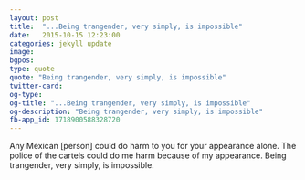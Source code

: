```yaml
---
layout: post
title:  "...Being trangender, very simply, is impossible"
date:   2015-10-15 12:23:00
categories: jekyll update
image: 
bgpos: 
type: quote
quote: "Being trangender, very simply, is impossible"
twitter-card:
og-type:
og-title: "...Being trangender, very simply, is impossible"
og-description: "Being trangender, very simply, is impossible"
fb-app_id: 1718900588328720
---
```

Any Mexican [person] could do harm to you for your appearance alone. The police of the cartels could do me harm because of my appearance. Being trangender, very simply, is impossible.
